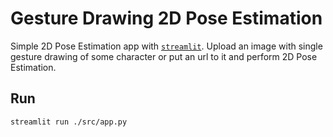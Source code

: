 # Gesture Drawing 2D Pose Estimation

Simple 2D Pose Estimation app with [`streamlit`](https://www.streamlit.io/).
Upload an image with single gesture drawing of some character
or put an url to it and perform 2D Pose Estimation.

## Run

```bash
streamlit run ./src/app.py
```
